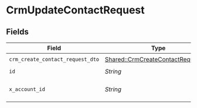 # CrmUpdateContactRequest


## Fields

| Field                                                                                   | Type                                                                                    | Required                                                                                | Description                                                                             |
| --------------------------------------------------------------------------------------- | --------------------------------------------------------------------------------------- | --------------------------------------------------------------------------------------- | --------------------------------------------------------------------------------------- |
| `crm_create_contact_request_dto`                                                        | [Shared::CrmCreateContactRequestDto](../../models/shared/crmcreatecontactrequestdto.md) | :heavy_check_mark:                                                                      | N/A                                                                                     |
| `id`                                                                                    | *String*                                                                                | :heavy_check_mark:                                                                      | N/A                                                                                     |
| `x_account_id`                                                                          | *String*                                                                                | :heavy_check_mark:                                                                      | The account identifier                                                                  |